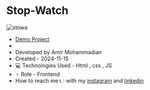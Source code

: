 # Stop-Watch

![stowa](https://github.com/user-attachments/assets/7fbd6606-0310-4a4a-9c5d-69c4885771b2)

  - [Demo Project](https://amirmohammadianaftah.github.io/Stop-Watch/)
  - 
- Developed by Amir Mohammadian
- Created - 2024-11-15
- 💻 Technologies Used - Html , css , JS
- ♀️ Role - Frontend
- How to reach me 📞 : with my [instagram](https://www.instagram.com/amirmohammadian.web) and [linkedin](https://www.linkedin.com/in/amir-mohammadian-aa571b31b/)
